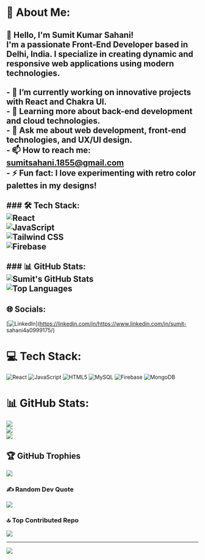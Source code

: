 # 💫 About Me:
## 👋 Hello, I'm Sumit Kumar Sahani!<br>I'm a passionate Front-End Developer based in Delhi, India. I specialize in creating dynamic and responsive web applications using modern technologies.<br><br>- 🔭 I’m currently working on innovative projects with React and Chakra UI.<br>- 🌱 Learning more about back-end development and cloud technologies.<br>- 💬 Ask me about web development, front-end technologies, and UX/UI design.<br>- 📫 How to reach me: [sumitsahani.1855@gmail.com](mailto:sumitsahani.1855@gmail.com)<br>- ⚡ Fun fact: I love experimenting with retro color palettes in my designs!<br><br>### 🛠️ Tech Stack:<br>![React](https://img.shields.io/badge/-React-61DAFB?style=flat&logo=react&logoColor=white)<br>![JavaScript](https://img.shields.io/badge/-JavaScript-F7DF1E?style=flat&logo=javascript&logoColor=black)<br>![Tailwind CSS](https://img.shields.io/badge/-Tailwind%20CSS-38B2AC?style=flat&logo=tailwind-css&logoColor=white)<br>![Firebase](https://img.shields.io/badge/-Firebase-FFCA28?style=flat&logo=firebase&logoColor=white)<br><br>### 📊 GitHub Stats:<br>![Sumit's GitHub Stats](https://github-readme-stats.vercel.app/api?username=sumitsahani&show_icons=true&theme=tokyonight)<br>![Top Languages](https://github-readme-stats.vercel.app/api/top-langs/?username=sumitsahani&layout=compact&theme=tokyonight)<br>


## 🌐 Socials:
[![LinkedIn](https://img.shields.io/badge/LinkedIn-%230077B5.svg?logo=linkedin&logoColor=white)](https://linkedin.com/in/https://www.linkedin.com/in/sumit- sahani4a0999175/) 

# 💻 Tech Stack:
![React](https://img.shields.io/badge/react-%2320232a.svg?style=for-the-badge&logo=react&logoColor=%2361DAFB) ![JavaScript](https://img.shields.io/badge/javascript-%23323330.svg?style=for-the-badge&logo=javascript&logoColor=%23F7DF1E) ![HTML5](https://img.shields.io/badge/html5-%23E34F26.svg?style=for-the-badge&logo=html5&logoColor=white) ![MySQL](https://img.shields.io/badge/mysql-4479A1.svg?style=for-the-badge&logo=mysql&logoColor=white) ![Firebase](https://img.shields.io/badge/firebase-a08021?style=for-the-badge&logo=firebase&logoColor=ffcd34) ![MongoDB](https://img.shields.io/badge/MongoDB-%234ea94b.svg?style=for-the-badge&logo=mongodb&logoColor=white)
# 📊 GitHub Stats:
![](https://github-readme-stats.vercel.app/api?username=Sumitsahani&theme=dark&hide_border=false&include_all_commits=false&count_private=false)<br/>
![](https://github-readme-streak-stats.herokuapp.com/?user=Sumitsahani&theme=dark&hide_border=false)<br/>
![](https://github-readme-stats.vercel.app/api/top-langs/?username=Sumitsahani&theme=dark&hide_border=false&include_all_commits=false&count_private=false&layout=compact)

## 🏆 GitHub Trophies
![](https://github-profile-trophy.vercel.app/?username=Sumitsahani&theme=radical&no-frame=false&no-bg=false&margin-w=4)

### ✍️ Random Dev Quote
![](https://quotes-github-readme.vercel.app/api?type=horizontal&theme=radical)

### 🔝 Top Contributed Repo
![](https://github-contributor-stats.vercel.app/api?username=Sumitsahani&limit=5&theme=dark&combine_all_yearly_contributions=true)

---
[![](https://visitcount.itsvg.in/api?id=Sumitsahani&icon=0&color=0)](https://visitcount.itsvg.in)

<!-- Proudly created with GPRM ( https://gprm.itsvg.in ) -->
